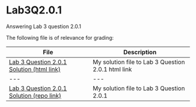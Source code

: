 # Lab3Q2.0.1
Answering Lab 3 question 2.0.1

The following file is of relevance for grading:

| File | Description |
|---|---|
| [Lab 3 Question 2.0.1 Solution (html link)](https://hfboyce.github.io/Lab3Q2.0.1/Lab3Q2.0.0.html) | My solution file to Lab 3 Question 2.0.1 html link |
|---|---|
| [Lab 3 Question 2.0.1 Solution (repo link)](https://github.com/hfboyce/Lab3Q2.0.1/blob/master/Lab3Q2.0.0.html) | My solution file to Lab 3 Question 2.0.1 |

